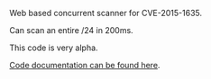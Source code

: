 Web based concurrent scanner for CVE-2015-1635.

Can scan an entire /24 in 200ms.

This code is very alpha.

[Code documentation can be found here](https://htmlpreview.github.io/?https://github.com/technion/erlvulnscan/blob/master/doc/index.html).

